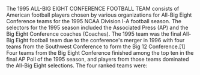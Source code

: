 The 1995 ALL-BIG EIGHT CONFERENCE FOOTBALL TEAM consists of American football players chosen by various organizations for All-Big Eight Conference teams for the 1995 NCAA Division I-A football season. The selectors for the 1995 season included the Associated Press (AP) and the Big Eight Conference coaches (Coaches). The 1995 team was the final All-Big Eight football team due to the conference's merger in 1996 with four teams from the Southwest Conference to form the Big 12 Conference.[1] Four teams from the Big Eight Conference finished among the top ten in the final AP Poll of the 1995 season, and players from those teams dominated the All-Big Eight selections. The four ranked teams were:
